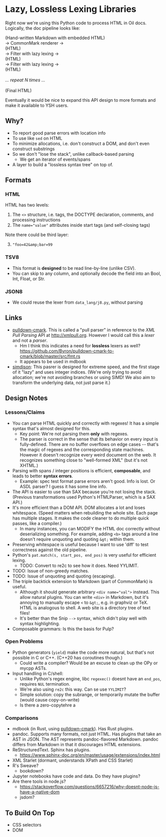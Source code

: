 Lazy, Lossless Lexing Libraries
===============================

Right now we're using this Python code to process HTML in Oil docs.  Logically,
the doc pipeline looks like:

(Hand-written Markdown with embedded HTML) <br/>
&rarr; CommonMark renderer &rarr; <br/>
(HTML) <br/>
&rarr; Filter with lazy lexing &rarr; <br/>
(HTML) <br/>
&rarr; Filter with lazy lexing &rarr; <br/>
(HTML) <br/>
<br/>
*... repeat N times ...* <br/>
<br/>
(Final HTML) <br/>

Eventually it would be nice to expand this API design to more formats and make
it available to YSH users.

<div id="toc">
</div>

## Why?

- To report good parse errors with location info
- To use like `sed` on HTML
- To minimize allocations, i.e. don't construct a DOM, and don't even construct
  substrings
- So we don't "lose the stack", unlike callback-based parsing
  - We get an iterator of events/spans
- A layer to build a "lossless syntax tree" on top of.

## Formats

### HTML

HTML has two levels:

1. The `<>` structure, i.e. tags, the DOCTYPE declaration, comments, and processing
   instructions
2. The `name="value"` attributes inside start tags (and self-closing tags)

Note there could be third layer:

3. `"foo=42&amp;bar=99`

### TSV8

- This format is **designed** to be read line-by-line (unlike CSV).
- You can skip to any column, and optionally decode the field into an Bool,
  Int, Float, or Str.

### JSON8

- We could reuse the lexer from `data_lang/j8.py`, without parsing

## Links

- [pulldown-cmark][].  This is called a "pull parser" in reference to the *XML
  Pull Parsing* API at <http://xmlpull.org>.  However I would call this a
  *lexer* and not a *parser*.
  - Hm I think this indicates a need for **lossless** lexers as well?
    https://github.com/Byron/pulldown-cmark-to-cmark/blob/master/src/fmt.rs
  - It appears to be used in mdbook
- [simdjson][]: This pasrer is designed for extreme speed, and the  first stage
  of it "lazy" and uses integer indices.  (We're only trying to avoid
  allocation; we're not avoiding branches or using SIMD!  We also aim to
  transform the underlying data, not just parse it.)

[simdjson]: https://branchfree.org/2019/02/25/paper-parsing-gigabytes-of-json-per-second/

[pulldown-cmark]: https://github.com/raphlinus/pulldown-cmark

## Design Notes

### Lessons/Claims

- You can parse HTML quickly and correctly with regexes!  It has a simple
  syntax that's almost designed for this.
  - Key point: We're not parsing them **only** with regexes.
  - The parser is correct in the sense that its behavior on every input is
    fully-defined.  There are no buffer overflows on edge cases -- that's the
    magic of regexes and the corresponding state machines.  However it doesn't
    recognize every weird document on the web.  It recognizes something close
    to "well-formed XML" (but it's not XHTML.)
- Parsing with spans / integer positions is efficient, **composable**, and
  leads  to better **syntax errors**.
  - Example: spec test format parse errors aren't good.  Info is lost.
    Or ASDL parser?  I guess it has some line info.
- The API is easier to use than SAX because you're not losing the stack.
  (Previous transformations used Python's HTMLParser, which is a SAX API.)
- It's more efficient than a DOM API.  DOM allocates a lot and loses
  whitespace.  (Speed matters when rebuilding the whole site.  Each page has
  multiple stages.  It makes the code cleaner to do multiple quick passes, like
  a compiler.)
  - In many instances, you can MODIFY the HTML doc correctly without
    deserializing something.  For example, adding `<b>` tags around a line
    doesn't require unquoting and quoting `&gt;` within them.
- Preserving whitespace is useful because I want to use 'diff' to test
  correctness against the old pipeline.
- Python's `pat.match(s, start_pos, end_pos)` is very useful for efficient
  lexing.
  - TODO: Convert to re2c to see how it does.  Need YYLIMIT.
- TODO: Issue of non-greedy matches.
- TODO: Issue of unquoting and quoting (escaping).
- The triple backtick extension to Markdown (part of CommonMark) is useful.
  - Although it should generate arbitrary `<div name="val">` instead.  This
    allow natural plugins.  You can write `<div>` in Markdown, but it's
    annoying to manually escape `<` to `&gt;`, e.g. in graphviz or TeX.
  HTML is analogous to shell.  A web site is a directory tree of text files!
  - It's better than the Snip `-->` syntax, which didn't play well with syntax
    highlighting.
- Composable grammars: Is this the basis for Pulp?

### Open Problems

- Python generators (`yield`) make the code more natural, but that's not
  possible in C or C++.  (C++20 has coroutines though.)
  - Could write a compiler?  Would be an excuse to clean up the OPy or mycpp
    ASTs.
- Input handling in C/shell:
  - Unlike Python's regex engine, libc `regexec()` doesnt have an `end_pos`,
    requires `NUL` termination.
  - We're also using `re2c` this way.  Can se use `YYLIMIT`?
  - Simple solution: copy the subrange, or temporarily mutate the buffer (would
    cause copy-on-write)
  - Is there a zero-copytehre a 

### Comparisons

- mdbook (in Rust, using [pulldown-cmark][]).  Has Rust plugins.
- pandoc.  Supports many formats, not just HTML.  Has plugins that take an AST
  in JSON.  The AST represents pandoc-flavored Markdown.  pandoc differs from
  Markdown in that it discourages HTML extensions.
- ReStructuredText.  Sphinx has plugins.
  - https://www.sphinx-doc.org/en/master/usage/extensions/index.html
- XML Starlet (dormant, understands XPath and CSS Starlet)
- R's Sweave?
  - bookdown?
- Jupyter notebooks have code and data.  Do they have plugins?
- Are there tools in node.js?
  - https://stackoverflow.com/questions/6657216/why-doesnt-node-js-have-a-native-dom
  - jsdom?

## To Build On Top

- CSS selectors
- DOM
